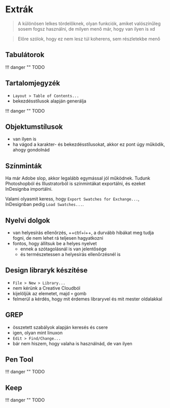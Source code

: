 # Extrák

> A különösen lelkes tördelőknek, olyan funkciók, amiket valószínűleg sosem fogsz használni, de milyen menő már, hogy van ilyen is xd

> Előre szólok, hogy ez nem lesz túl koherens, sem részletekbe menő

## Tabulátorok

!!! danger ""
    TODO

## Tartalomjegyzék

- `Layout > Table of Contents...`
- bekezdésstílusok alapján generálja

!!! danger ""
    TODO

## Objektumstílusok

- van ilyen is
- ha vágod a karakter- és bekezdésstílusokat, akkor ez pont úgy működik, ahogy gondolnád

## Színminták

Ha már Adobe slop, akkor legalább egymással jól működnek. Tudunk Photoshopból és Illustratorból is színmintákat exportálni, és ezeket InDesignba importálni.

Valami olyasmit keress, hogy `Export Swatches for Exchange...`, InDesignban pedig `Load Swatches...`.

## Nyelvi dolgok

- van helyesírás ellenőrzés, ++ctrl+i++, a durvább hibákat meg tudja fogni, de nem lehet rá teljesen hagyatkozni
- fontos, hogy állítsuk be a helyes nyelvet
    - ennek a szótagolásnál is van jelentősége
    - és természetessen a helyesírás ellenőrzésnél is

## Design libraryk készítése

- `File > New > Library...`
- nem kérünk a Creative Cloudból
- kijelöljük az elemetet, majd `+` gomb
- felmerül a kérdés, hogy mit érdemes libraryvel és mit mester oldalakkal

## GREP

- összetett szabályok alapján keresés és csere
- igen, olyan mint linuxon
- `Edit > Find/Change...`
- bár nem hiszem, hogy valaha is használnád, de van ilyen

## Pen Tool

!!! danger ""
    TODO


## Keep

!!! danger ""
    TODO
